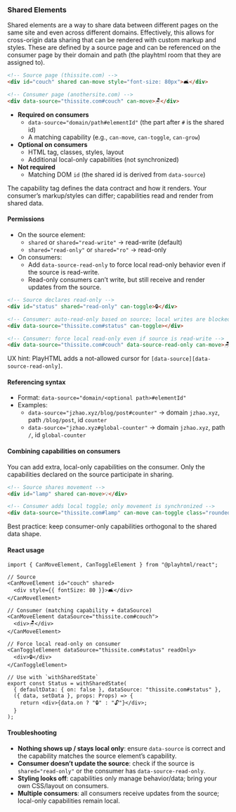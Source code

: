 ### Shared Elements

Shared elements are a way to share data between different pages on the same site and even across different domains. Effectively, this allows for cross-origin data sharing that can be rendered with custom markup and styles. These are defined by a source page and can be referenced on the consumer page by their domain and path (the playhtml room that they are assigned to).

```html
<!-- Source page (thissite.com) -->
<div id="couch" shared can-move style="font-size: 80px">🛋</div>

<!-- Consumer page (anothersite.com) -->
<div data-source="thissite.com#couch" can-move>🪑</div>
```

- **Required on consumers**
  - `data-source="domain/path#elementId"` (the part after `#` is the shared id)
  - A matching capability (e.g., `can-move`, `can-toggle`, `can-grow`)
- **Optional on consumers**
  - HTML tag, classes, styles, layout
  - Additional local-only capabilities (not synchronized)
- **Not required**
  - Matching DOM `id` (the shared id is derived from `data-source`)

The capability tag defines the data contract and how it renders. Your consumer’s markup/styles can differ; capabilities read and render from shared data.

#### Permissions

- On the source element:
  - `shared` or `shared="read-write"` → read-write (default)
  - `shared="read-only"` or `shared="ro"` → read-only
- On consumers:
  - Add `data-source-read-only` to force local read-only behavior even if the source is read-write.
  - Read-only consumers can’t write, but still receive and render updates from the source.

```html
<!-- Source declares read-only -->
<div id="status" shared="read-only" can-toggle>🔒</div>

<!-- Consumer: auto-read-only based on source; local writes are blocked -->
<div data-source="thissite.com#status" can-toggle></div>

<!-- Consumer: force local read-only even if source is read-write -->
<div data-source="thissite.com#couch" data-source-read-only can-move>🪑</div>
```

UX hint: PlayHTML adds a not-allowed cursor for `[data-source][data-source-read-only]`.

#### Referencing syntax

- Format: `data-source="domain/<optional path>#elementId"`
- Examples:
  - `data-source="jzhao.xyz/blog/post#counter"` → domain `jzhao.xyz`, path `/blog/post`, id `counter`
  - `data-source="jzhao.xyz#global-counter"` → domain `jzhao.xyz`, path `/`, id `global-counter`

#### Combining capabilities on consumers

You can add extra, local-only capabilities on the consumer. Only the capabilities declared on the source participate in sharing.

```html
<!-- Source shares movement -->
<div id="lamp" shared can-move>💡</div>

<!-- Consumer adds local toggle; only movement is synchronized -->
<div data-source="thissite.com#lamp" can-move can-toggle class="rounded"></div>
```

Best practice: keep consumer-only capabilities orthogonal to the shared data shape.

#### React usage

```tsx
import { CanMoveElement, CanToggleElement } from "@playhtml/react";

// Source
<CanMoveElement id="couch" shared>
  <div style={{ fontSize: 80 }}>🛋</div>
</CanMoveElement>

// Consumer (matching capability + dataSource)
<CanMoveElement dataSource="thissite.com#couch">
  <div>🪑</div>
</CanMoveElement>

// Force local read-only on consumer
<CanToggleElement dataSource="thissite.com#status" readOnly>
  <div>🔒</div>
</CanToggleElement>

// Use with `withSharedState`
export const Status = withSharedState(
  { defaultData: { on: false }, dataSource: "thissite.com#status" },
  ({ data, setData }, props: Props) => {
    return <div>{data.on ? "🔒" : "🔓"}</div>;
  }
);
```

#### Troubleshooting

- **Nothing shows up / stays local only**: ensure `data-source` is correct and the capability matches the source element’s capability.
- **Consumer doesn’t update the source**: check if the source is `shared="read-only"` or the consumer has `data-source-read-only`.
- **Styling looks off**: capabilities only manage behavior/data; bring your own CSS/layout on consumers.
- **Multiple consumers**: all consumers receive updates from the source; local-only capabilities remain local.
